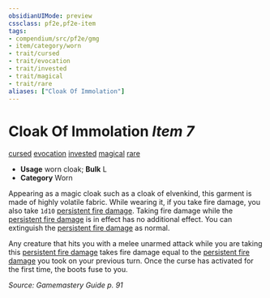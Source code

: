 ```yaml
---
obsidianUIMode: preview
cssclass: pf2e,pf2e-item
tags:
- compendium/src/pf2e/gmg
- item/category/worn
- trait/cursed
- trait/evocation
- trait/invested
- trait/magical
- trait/rare
aliases: ["Cloak Of Immolation"]
---
```

# Cloak Of Immolation *Item 7*  
[cursed](../../../rules/traits/cursed-gmg.md)  [evocation](../../../rules/traits/evocation.md)  [invested](../../../rules/traits/invested.md)  [magical](../../../rules/traits/magical.md)  [rare](../../../rules/traits/rare.md)  

- **Usage** worn cloak; **Bulk** L
- **Category** Worn

Appearing as a magic cloak such as a cloak of elvenkind, this garment is made of highly volatile fabric. While wearing it, if you take fire damage, you also take `1d10` [persistent fire damage](../../../rules/conditions.md#Persistent%20Damage). Taking fire damage while the [persistent fire damage](../../../rules/conditions.md#Persistent%20Damage) is in effect has no additional effect. You can extinguish the [persistent fire damage](../../../rules/conditions.md#Persistent%20Damage) as normal.

Any creature that hits you with a melee unarmed attack while you are taking this [persistent fire damage](../../../rules/conditions.md#Persistent%20Damage) takes fire damage equal to the [persistent fire damage](../../../rules/conditions.md#Persistent%20Damage) you took on your previous turn. Once the curse has activated for the first time, the boots fuse to you.

*Source: Gamemastery Guide p. 91*